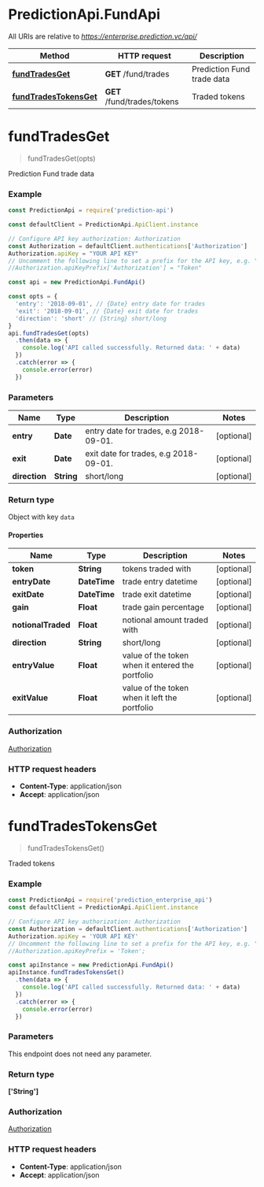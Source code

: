 # PredictionApi.FundApi

All URIs are relative to *https://enterprise.prediction.vc/api/*

Method | HTTP request | Description
------------- | ------------- | -------------
[**fundTradesGet**](FundApi.md#fundTradesGet) | **GET** /fund/trades | Prediction Fund trade data
[**fundTradesTokensGet**](FundApi.md#fundTradesTokensGet) | **GET** /fund/trades/tokens | Traded tokens


<a name="fundTradesGet"></a>
# **fundTradesGet**
> fundTradesGet(opts)

Prediction Fund trade data

### Example
```javascript
const PredictionApi = require('prediction-api')

const defaultClient = PredictionApi.ApiClient.instance

// Configure API key authorization: Authorization
const Authorization = defaultClient.authentications['Authorization']
Authorization.apiKey = "YOUR API KEY"
// Uncomment the following line to set a prefix for the API key, e.g. "Token" (defaults to null)
//Authorization.apiKeyPrefix['Authorization'] = "Token"

const api = new PredictionApi.FundApi()

const opts = {
  'entry': '2018-09-01', // {Date} entry date for trades
  'exit': '2018-09-01', // {Date} exit date for trades
  'direction': 'short' // {String} short/long
}
api.fundTradesGet(opts)
  .then(data => {
    console.log('API called successfully. Returned data: ' + data)
  })
  .catch(error => {
    console.error(error)
  })

```

### Parameters

Name | Type | Description  | Notes
------------- | ------------- | ------------- | -------------
 **entry** | **Date**| entry date for trades, e.g 2018-09-01.| [optional]
 **exit** | **Date**| exit date for trades, e.g 2018-09-01. | [optional]
 **direction** | **String**| short/long | [optional]

### Return type

Object with key `data`
#### Properties
Name | Type | Description | Notes
------------ | ------------- | ------------- | -------------
**token** | **String** | tokens traded with | [optional]
**entryDate** | **DateTime** | trade entry datetime | [optional]
**exitDate** | **DateTime** | trade exit datetime | [optional]
**gain** | **Float** | trade gain percentage | [optional]
**notionalTraded** | **Float** | notional amount traded with | [optional]
**direction** | **String** | short/long | [optional]
**entryValue** | **Float** | value of the token when it entered the portfolio | [optional]
**exitValue** | **Float** | value of the token when it left the portfolio | [optional]


### Authorization

[Authorization](../README.md#Authorization)

### HTTP request headers

 - **Content-Type**: application/json
 - **Accept**: application/json

<a name="fundTradesTokensGet"></a>
# **fundTradesTokensGet**
> fundTradesTokensGet()

Traded tokens

### Example
```javascript
const PredictionApi = require('prediction_enterprise_api')
const defaultClient = PredictionApi.ApiClient.instance

// Configure API key authorization: Authorization
const Authorization = defaultClient.authentications['Authorization']
Authorization.apiKey = 'YOUR API KEY'
// Uncomment the following line to set a prefix for the API key, e.g. "Token" (defaults to null)
//Authorization.apiKeyPrefix = 'Token';

const apiInstance = new PredictionApi.FundApi()
apiInstance.fundTradesTokensGet()
  .then(data => {
    console.log('API called successfully. Returned data: ' + data)
  })
  .catch(error => {
    console.error(error)
  })

```

### Parameters
This endpoint does not need any parameter.

### Return type

**[&#39;String&#39;]**

### Authorization

[Authorization](../README.md#Authorization)

### HTTP request headers

 - **Content-Type**: application/json
 - **Accept**: application/json
